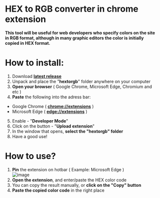 # HEX to RGB converter in chrome extension
<b>This tool will be useful for web developers who specify colors on the site in RGB format, although in many graphic editors the color is initially copied in HEX format.</b>

# How to install:
1. Download [<b>latest release</b>](https://github.com/idnaumov/hextorgb_chrome_extension/releases/tag/realeses)
2. Unpack and place the "**hextorgb**" folder anywhere on your computer
3. <b>Open your browser</b> ( Google Chrome, Microsoft Edge, Chromium and etc )
4. <b>Paste</b> the following into the adress bar:
  - Google Chrome ( [<b>chrome://extensions</b>](chrome://extensions) )
  - Microsoft Edge ( [<b>edge://extensions</b>](chrome://extensions) )
5. Enable - "<b>Developer Mode</b>"
6. Click on the button - "<b>Upload extension</b>"
7. In the window that opens, <b>select the "hextorgb" folder</b>
6. Have a good use!

# How to use?
1. <b>Pin</b> the extension on hotbar ( Example: Microsoft Edge )<br>
![image](https://user-images.githubusercontent.com/69724975/216619006-09558f0a-dc0f-4a29-aa62-b6ae6c25b5b8.png)
2. <b>Open the extension</b>, and enter/paste the HEX color code
3. You can copy the result manually, or <b>click on the "Copy" button</b>
4. <b>Paste the copied color code</b> in the right place
